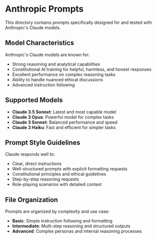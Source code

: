 # Anthropic Prompts

This directory contains prompts specifically designed for and tested with Anthropic's Claude models.

## Model Characteristics

Anthropic's Claude models are known for:
- Strong reasoning and analytical capabilities
- Constitutional AI training for helpful, harmless, and honest responses
- Excellent performance on complex reasoning tasks
- Ability to handle nuanced ethical discussions
- Advanced instruction following

## Supported Models

- **Claude 3.5 Sonnet**: Latest and most capable model
- **Claude 3 Opus**: Powerful model for complex tasks
- **Claude 3 Sonnet**: Balanced performance and speed
- **Claude 3 Haiku**: Fast and efficient for simpler tasks

## Prompt Style Guidelines

Claude responds well to:
- Clear, direct instructions
- Well-structured prompts with explicit formatting requests
- Constitutional principles and ethical guidelines
- Step-by-step reasoning requests
- Role-playing scenarios with detailed context

## File Organization

Prompts are organized by complexity and use case:
- **Basic**: Simple instruction following and formatting
- **Intermediate**: Multi-step reasoning and structured outputs
- **Advanced**: Complex personas and internal reasoning processes